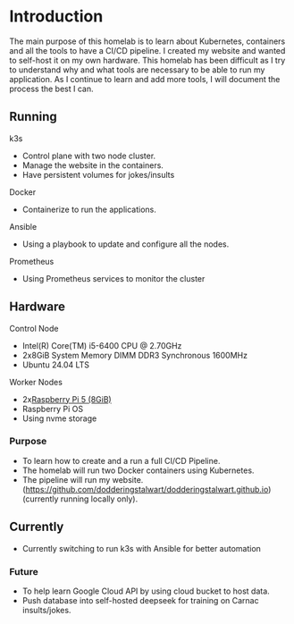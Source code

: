 # Introduction<br>
The main purpose of this homelab is to learn about Kubernetes, containers and all the tools to have a CI/CD pipeline.  I created my website and wanted to self-host it on my own hardware.  This homelab has been difficult as I try to understand why and what tools are necessary to be able to run my application.  As I continue to learn and add more tools, I will document the process the best I can.<br>

## Running
k3s<br>
* Control plane with two node cluster.<br>
* Manage the website in the containers.<br>
* Have persistent volumes for jokes/insults<br>
  
Docker<br>
* Containerize to run the applications.
  
Ansible<br>
* Using a playbook to update and configure all the nodes.

Prometheus<br>
* Using Prometheus services to monitor the cluster

## Hardware
Control Node<br>
* Intel(R) Core(TM) i5-6400 CPU @ 2.70GHz<br>
* 2x8GiB System Memory DIMM DDR3 Synchronous 1600MHz<br>
* Ubuntu 24.04 LTS<br>

Worker Nodes<br>
* 2x[Raspberry Pi 5 (8GiB)](https://www.raspberrypi.com/products/raspberry-pi-5/)
* Raspberry Pi OS
* Using nvme storage

### Purpose 
* To learn how to create and a run a full CI/CD Pipeline.<br>
* The homelab will run two Docker containers using Kubernetes.<br>
* The pipeline will run my website. (https://github.com/dodderingstalwart/dodderingstalwart.github.io) (currently running locally only).<br>

## Currently
* Currently switching to run k3s with Ansible for better automation 

### Future
* To help learn Google Cloud API by using cloud bucket to host data.<br>
* Push database into self-hosted deepseek for training on Carnac insults/jokes.<br> 
